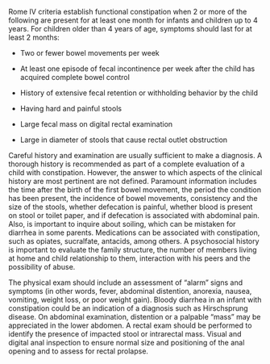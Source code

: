 Rome IV criteria establish functional constipation when 2 or more of the following are present for at least one month for infants and children up to 4 years. For children older than 4 years of age, symptoms should last for at least 2 months:

- Two or fewer bowel movements per week

- At least one episode of fecal incontinence per week after the child has acquired complete bowel control

- History of extensive fecal retention or withholding behavior by the child

- Having hard and painful stools

- Large fecal mass on digital rectal examination

- Large in diameter of stools that cause rectal outlet obstruction

Careful history and examination are usually sufficient to make a diagnosis. A thorough history is recommended as part of a complete evaluation of a child with constipation. However, the answer to which aspects of the clinical history are most pertinent are not defined. Paramount information includes the time after the birth of the first bowel movement, the period the condition has been present, the incidence of bowel movements, consistency and the size of the stools, whether defecation is painful, whether blood is present on stool or toilet paper, and if defecation is associated with abdominal pain. Also, is important to inquire about soiling, which can be mistaken for diarrhea in some parents. Medications can be associated with constipation, such as opiates, sucralfate, antacids, among others. A psychosocial history is important to evaluate the family structure, the number of members living at home and child relationship to them, interaction with his peers and the possibility of abuse.

The physical exam should include an assessment of “alarm” signs and symptoms (in other words, fever, abdominal distention, anorexia, nausea, vomiting, weight loss, or poor weight gain). Bloody diarrhea in an infant with constipation could be an indication of a diagnosis such as Hirschsprung disease. On abdominal examination, distention or a palpable “mass” may be appreciated in the lower abdomen. A rectal exam should be performed to identify the presence of impacted stool or intrarectal mass. Visual and digital anal inspection to ensure normal size and positioning of the anal opening and to assess for rectal prolapse.